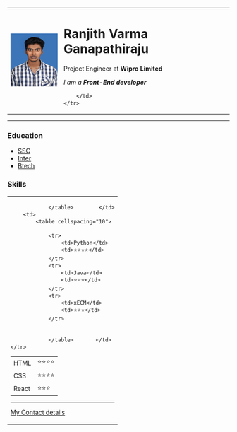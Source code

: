 
<html>
<head>
<meta charset="utf-8">
<title>Ranjith</title>
</head>
<body>
    <table cellspacing="20">
    <tr>
        <td ><img src="my latest photo.jpg" height="120px" width="120px" ></td>
        <td>
<h1>Ranjith Varma Ganapathiraju</h1>
<p>Project Engineer at <strong>Wipro Limited</strong></p> 
<p><em>I am a <strong>Front-End developer</strong></em></p>
  
        </td>
    </tr>
</table>

<hr size="3">
<h3>Education </h3>
<ul>
    <li><a href="https://www.google.com/">SSC</a></li>
    <li><a href="https://www.google.com/">Inter</a></li>
    <li><a href="https://www.google.com/">Btech</a></li>
</ul>

<h3>Skills</h3>
<table>
    <tr>
        <td>
            <table cellspacing="10">
                <tr>
                    <td>HTML</td>
                    <td>⭐⭐⭐⭐</td>
                </tr>
                <tr>
                    <td>CSS</td>
                    <td>⭐⭐⭐⭐</td>
                </tr>
                <tr>
                    <td>React</td>
                    <td>⭐⭐⭐</td>
                </tr>
               
                
                
                </table>        </td>
        <td> 
            <table cellspacing="10">
            
                <tr>
                    <td>Python</td>
                    <td>⭐⭐⭐⭐</td>
                </tr>
                <tr>
                    <td>Java</td>
                    <td>⭐⭐⭐</td>
                </tr>
                <tr>
                    <td>xECM</td>
                    <td>⭐⭐⭐</td>
                </tr>
                
                
                </table>       </td>
    </tr>
</table>

<hr size="3">

<a href="CD.html">My Contact details</a>
</body>
</html>
